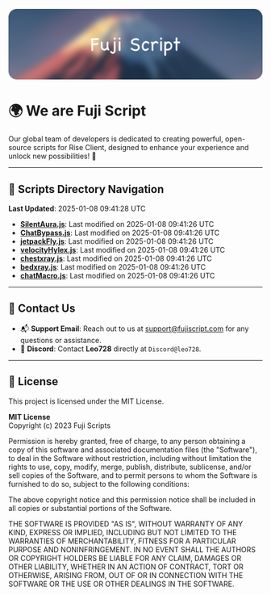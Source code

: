 ![Banner](.github/b.webp)

# 🌍 **We are Fuji Script**

Our global team of developers is dedicated to creating powerful, open-source scripts for Rise Client, designed to enhance your experience and unlock new possibilities! 🌟

---
<!-- SCRIPTS_NAVIGATION_START -->
## 📂 **Scripts Directory Navigation**

**Last Updated**: 2025-01-08 09:41:28 UTC

- **[SilentAura.js](scripts/SilentAura.js)**: Last modified on 2025-01-08 09:41:26 UTC
- **[ChatBypass.js](scripts/ChatBypass.js)**: Last modified on 2025-01-08 09:41:26 UTC
- **[jetpackFly.js](scripts/jetpackFly.js)**: Last modified on 2025-01-08 09:41:26 UTC
- **[velocityHylex.js](scripts/velocityHylex.js)**: Last modified on 2025-01-08 09:41:26 UTC
- **[chestxray.js](scripts/chestxray.js)**: Last modified on 2025-01-08 09:41:26 UTC
- **[bedxray.js](scripts/bedxray.js)**: Last modified on 2025-01-08 09:41:26 UTC
- **[chatMacro.js](scripts/chatMacro.js)**: Last modified on 2025-01-08 09:41:26 UTC

<!-- SCRIPTS_NAVIGATION_END -->

---

## 💬 **Contact Us**  
- 📬 **Support Email**: Reach out to us at [support@fujiscript.com](mailto:support@fujiscript.com) for any questions or assistance.  
- 💬 **Discord**: Contact **Leo728** directly at `Discord@leo728`.

---

## 📜 **License**

This project is licensed under the MIT License.  

**MIT License**  
Copyright (c) 2023 Fuji Scripts  

Permission is hereby granted, free of charge, to any person obtaining a copy of this software and associated documentation files (the "Software"), to deal in the Software without restriction, including without limitation the rights to use, copy, modify, merge, publish, distribute, sublicense, and/or sell copies of the Software, and to permit persons to whom the Software is furnished to do so, subject to the following conditions:  

The above copyright notice and this permission notice shall be included in all copies or substantial portions of the Software.  

THE SOFTWARE IS PROVIDED "AS IS", WITHOUT WARRANTY OF ANY KIND, EXPRESS OR IMPLIED, INCLUDING BUT NOT LIMITED TO THE WARRANTIES OF MERCHANTABILITY, FITNESS FOR A PARTICULAR PURPOSE AND NONINFRINGEMENT. IN NO EVENT SHALL THE AUTHORS OR COPYRIGHT HOLDERS BE LIABLE FOR ANY CLAIM, DAMAGES OR OTHER LIABILITY, WHETHER IN AN ACTION OF CONTRACT, TORT OR OTHERWISE, ARISING FROM, OUT OF OR IN CONNECTION WITH THE SOFTWARE OR THE USE OR OTHER DEALINGS IN THE SOFTWARE.  
